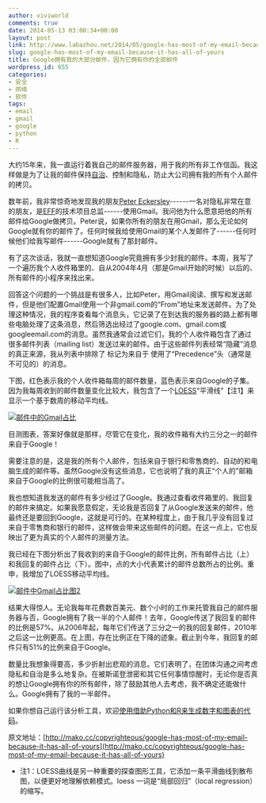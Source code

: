 ```yaml
---
author: viviworld
comments: true
date: 2014-05-13 03:00:34+00:00
layout: post
link: http://www.labazhou.net/2014/05/google-has-most-of-my-email-because-it-has-all-of-yours/
slug: google-has-most-of-my-email-because-it-has-all-of-yours
title: Google拥有我的大部分邮件，因为它拥有你的全部邮件
wordpress_id: 655
categories:
- 安全
- 网络
- 软件
tags:
- email
- gmail
- google
- python
- R
---
```


大约15年来，我一直运行着我自己的邮件服务器，用于我的所有非工作信函。我这样做是为了让我的邮件保持[自治](http://autonomo.us/)、控制和隐私，防止大公司拥有我的所有个人邮件的拷贝。

数年前，我非常惊奇地发现我的朋友[Peter Eckersley](https://www.eff.org/about/staff/peter-eckersley)------一名对隐私非常在意的朋友，是[EFF](https://eff.org/)的技术项目总监------使用Gmail。我问他为什么愿意把他的所有邮件给Google做拷贝。Peter说，如果你所有的朋友在用Gmail，那么无论如何Google就有你的邮件了。任何时候我给使用Gmail的某个人发邮件了------任何时候他们给我写邮件------Google就有了那封邮件。

有了这次谈话，我就一直想知道Google究竟拥有多少封我的邮件。本周，我写了一个遍历我个人收件箱里的、自从2004年4月（那是Gmail开始的时候）以后的、所有邮件的小程序来找出来。

回答这个问题的一个挑战是有很多人，比如Peter，用Gmail阅读、撰写和发送邮件，但是他们配置Gmail使用一个非gmail.com的“From”地址来发送邮件。为了处理这种情况，我的程序查看每个消息头，它记录了在到达我的服务器的路上都有哪些电脑处理了这条消息，然后筛选出经过了google.com、gmail.com或googleemail.com的消息。虽然我通常会过滤它们，我的个人收件箱包含了通过很多邮件列表（mailing list）发送过来的邮件。由于这些邮件列表经常“隐藏”消息的真正来源，我从列表中排除了 标记为来自于 使用了“Precedence”头（通常是不可见的）的消息。

下图，红色表示我的个人收件箱每周的邮件数量，蓝色表示来自Google的子集。因为我每周收到的邮件数量变化比较大，我包含了一个[LOESS](https://en.wikipedia.org/wiki/LOESS)“平滑线”【注1】来显示一个基于数周的移动平均线。

[![邮件中的Gmail占比](http://www.labazhou.net/wp-content/uploads/2014/05/emails-gmail-over-time.png)](http://www.labazhou.net/wp-content/uploads/2014/05/emails-gmail-over-time.png)

目测图表，答案好像就是那样，尽管它在变化，我的收件箱有大约三分之一的邮件来自于Google！

需要注意的是，这是我的所有个人邮件，包括来自于银行和零售商的、自动的和电脑生成的邮件等。虽然Google没有这些消息，它也说明了我的真正“个人的”邮箱来自于Google的比例很可能相当高了。

我也想知道我发送的邮件有多少经过了Google。我通过查看收件箱里的、我回复的邮件来搞定。如果我愿意假定，无论我是否回复了从Google发送来的邮件，他最终还是要回到Google，这就是可行的。在某种程度上，由于我几乎没有回复过来自于零售商和银行的邮件，这样做会带来这些邮件的问题。在这一点上，它也反映出了更为真实的个人邮件的测量方法。

我已经在下图分析出了我收到的来自于Google的邮件比例，所有邮件占比（上）和我回复的邮件占比（下）。图中，点的大小代表累计的邮件总数所占的比例。重申，我增加了LOESS移动平均线。

[![邮件中Gmail占比图2](http://www.labazhou.net/wp-content/uploads/2014/05/emails-gmail-prop-over-time.png)](http://www.labazhou.net/wp-content/uploads/2014/05/emails-gmail-prop-over-time.png)

结果大得惊人。无论我每年花费数百美元、数个小时的工作来托管我自己的邮件服务器与否，Google拥有了我一半的个人邮件！去年，Google传送了我回复的邮件的比例是57%。从2006年起，每年它们传送了三分之一的我的回复邮件，2010年之后这一比例更高。在上图，存在比例正在下降的迹象。截止到今年，我回复的邮件只有51%的比例来自于Google。

数量比我想象得要高，多少折射出悲观的消息。它们表明了，在团体沟通之间考虑隐私和自治是多么地复杂。在被斯诺登泄密和其它任何事情惊醒时，无论你是否真的想让Google拥有你的所有邮件，除了鼓励其他人去考虑，我不确定还能做什么。Google拥有了我的一半邮件。

如果你想自己运行该分析工具，欢迎[使用借助Python和R来生成数字和图表的代码](http://projects.mako.cc/source/?p=gmail-maildir-counter)。

原文地址：[http://mako.cc/copyrighteous/google-has-most-of-my-email-because-it-has-all-of-yours](http://mako.cc/copyrighteous/google-has-most-of-my-email-because-it-has-all-of-yours)



	
  * 注1：LOESS曲线是另一种重要的探查图形工具，它添加一条平滑曲线到散布图，以便更好地理解依赖模式。loess 一词是“局部回归”（local regression）的缩写。


